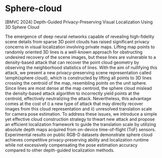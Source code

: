 # Sphere-cloud
[BMVC 2024] Depth-Guided Privacy-Preserving Visual Localization Using 3D Sphere Cloud

The emergence of deep neural networks capable of revealing high-fidelity scene details from sparse 3D point clouds has raised significant privacy concerns in visual localization involving private maps.
Lifting map points to randomly oriented 3D lines is a well-known approach for obstructing undesired recovery of the scene images, but these lines are vulnerable to a density-based attack that can recover the point cloud geometry by observing the neighborhood statistics of lines.
With the aim of nullifying this attack, we present a new privacy-preserving scene representation called \emph{sphere cloud}, which is constructed by lifting all points to 3D lines crossing the centroid of the map, resembling points on the unit sphere.
Since lines are most dense at the map centroid, the sphere cloud mislead the density-based attack algorithm to incorrectly yield points at the centroid, effectively neutralizing the attack. 
Nevertheless, this advantage comes at the cost of i) a new type of attack that may directly recover images from this cloud representation and ii) unresolved translation scale for camera pose estimation.
To address these issues, we introduce a simple yet effective cloud construction strategy to thwart new attack and 
 propose an efficient localization framework to guide the translation scale by utilizing absolute depth maps acquired from on-device time-of-flight (ToF) sensors.
Experimental results on public RGB-D datasets demonstrate sphere cloud achieves competitive privacy-preserving ability and localization runtime while not excessively compensating the pose estimation accuracy compared to other depth-guided localization methods.
